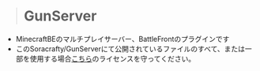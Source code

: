 > # GunServer
- MinecraftBEのマルチプレイサーバー、BattleFrontのプラグインです
- このSoracrafty/GunServerにて公開されているファイルのすべて、または一部を使用する場合[こちら](https://github.com/SoraCrafty/GunServer/blob/master/LICENSE.md)のライセンスを守ってください。
